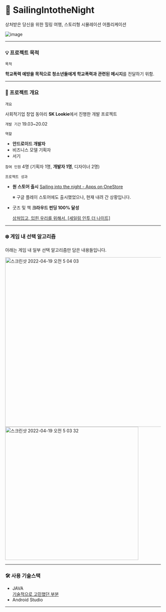 # 🌌 SailingIntotheNight
상처받은 당신을 위한 힐링 여행, 스토리형 시뮬레이션 어플리케이션 

![image](https://user-images.githubusercontent.com/60427387/163675063-27a75138-2b9a-4ebc-8db4-9e14039bda94.png)


---
### 💡 프로젝트 목적

`목적`

**학교폭력 예방을 목적으로 청소년들에게 학교폭력과 관련된 메시지**를 전달하기 위함.

---

### 💎 프로젝트 개요

`개요`

사회적기업 창업 동아리 **SK Lookie**에서 진행한 개발 프로젝트


`개발 기간`
19.03~20.02


`역할`

- **안드로이드 개발자**
- 비즈니스 모델 기획자
- 서기

`참여 인원` 4명 (기획자 1명, **개발자 1명**, 디자이너 2명)

`프로젝트 성과`

- **원 스토어 출시**
    [Sailing into the night - Apps on OneStore](https://m.onestore.co.kr/mobilepoc/apps/appsDetail.omp?prodId=0000746984)

    ※ 구글 플레이 스토어에도 출시했었으나, 현재 내려 간 상황입니다.
  
- 굿즈 및 책 **크라우드 펀딩 100% 달성**
    
    [상처입고, 입힌 우리를 위해서, [세일링 인투 더 나이트]](https://www.tumblbug.com/sailingintothenight)
    
--- 
### ❄️ 게임 내 선택 알고리즘

아래는 게임 내 일부 선택 알고리즘만 담은 내용들입니다.

<img width="549" alt="스크린샷 2022-04-19 오전 5 04 03" src="https://user-images.githubusercontent.com/60427387/163869576-b186934c-03cb-411a-9619-128fe8a815da.png">
<img width="431" alt="스크린샷 2022-04-19 오전 5 03 32" src="https://user-images.githubusercontent.com/60427387/163869582-d928e381-cc02-4281-9095-2e4e3ddeba0f.png">




---

### 🛠 사용 기술스택

- JAVA    
  [기술적으로 고민했던 부분](./plus.md)
- Android Studio

----

